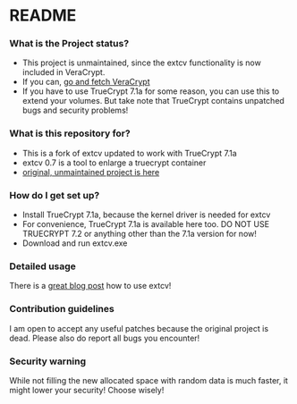 # README #

### What is the Project status? ###
* This project is unmaintained, since the extcv functionality is now included in VeraCrypt.
* If you can, [go and fetch VeraCrypt](https://veracrypt.codeplex.com)
* If you have to use TrueCrypt 7.1a for some reason, you can use this to extend your volumes. But take note that TrueCrypt contains unpatched bugs and security problems!

### What is this repository for? ###

* This is a fork of extcv updated to work with TrueCrypt 7.1a
* extcv 0.7 is a tool to enlarge a truecrypt container
* [original, unmaintained project is here](http://sourceforge.net/projects/extcv/)

### How do I get set up? ###

* Install TrueCrypt 7.1a, because the kernel driver is needed for extcv
* For convenience, TrueCrypt 7.1a is available here too. DO NOT USE TRUECRYPT 7.2 or anything other than the 7.1a version for now!
* Download and run extcv.exe

### Detailed usage ###
There is a [great blog post](http://goo.gl/Swm0dz) how to use extcv!

### Contribution guidelines ###

I am open to accept any useful patches because the original project is dead.
Please also do report all bugs you encounter!

### Security warning ###

While not filling the new allocated space with random data is much faster, it might lower your security!
Choose wisely!